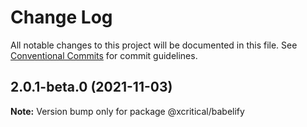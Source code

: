 # Change Log

All notable changes to this project will be documented in this file.
See [Conventional Commits](https://conventionalcommits.org) for commit guidelines.

## 2.0.1-beta.0 (2021-11-03)

**Note:** Version bump only for package @xcritical/babelify
